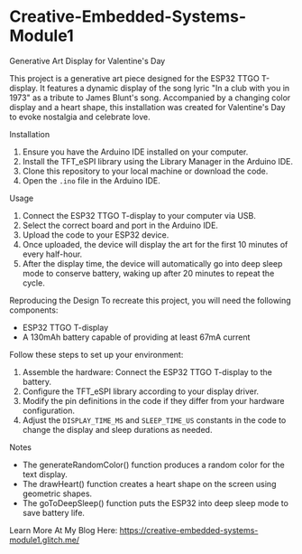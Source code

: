 # Creative-Embedded-Systems-Module1
Generative Art Display for Valentine's Day


This project is a generative art piece designed for the ESP32 TTGO T-display. It features a dynamic display of the song lyric "In a club with you in 1973" as a tribute to James Blunt's song. Accompanied by a changing color display and a heart shape, this installation was created for Valentine's Day to evoke nostalgia and celebrate love.

Installation
1. Ensure you have the Arduino IDE installed on your computer.
2. Install the TFT_eSPI library using the Library Manager in the Arduino IDE.
3. Clone this repository to your local machine or download the code.
4. Open the `.ino` file in the Arduino IDE.

Usage
1. Connect the ESP32 TTGO T-display to your computer via USB.
2. Select the correct board and port in the Arduino IDE.
3. Upload the code to your ESP32 device.
4. Once uploaded, the device will display the art for the first 10 minutes of every half-hour.
5. After the display time, the device will automatically go into deep sleep mode to conserve battery, waking up after 20 minutes to repeat the cycle.

Reproducing the Design
To recreate this project, you will need the following components:
- ESP32 TTGO T-display
- A 130mAh battery capable of providing at least 67mA current

Follow these steps to set up your environment:
1. Assemble the hardware: Connect the ESP32 TTGO T-display to the battery.
2. Configure the TFT_eSPI library according to your display driver.
3. Modify the pin definitions in the code if they differ from your hardware configuration.
4. Adjust the `DISPLAY_TIME_MS` and `SLEEP_TIME_US` constants in the code to change the display and sleep durations as needed.

Notes
- The generateRandomColor() function produces a random color for the text display.
- The drawHeart() function creates a heart shape on the screen using geometric shapes.
- The goToDeepSleep() function puts the ESP32 into deep sleep mode to save battery life.

Learn More At My Blog Here:
https://creative-embedded-systems-module1.glitch.me/
